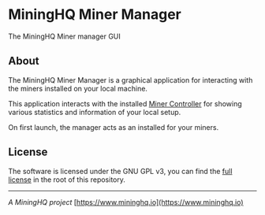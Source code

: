 # MiningHQ Miner Manager

The MiningHQ Miner manager GUI

## About

The MiningHQ Miner Manager is a graphical application for interacting
with the miners installed on your local machine.

This application interacts with the installed
[Miner Controller](https://github.com/donovansolms/miner-controller) for
showing various statistics and information of your local setup.

On first launch, the manager acts as an installed for your miners.

## License

The software is licensed under the GNU GPL v3, you can find the
[full license](LICENSE) in the root of this repository.

---
*A MiningHQ project*
[https://www.mininghq.io](https://www.mininghq.io)
